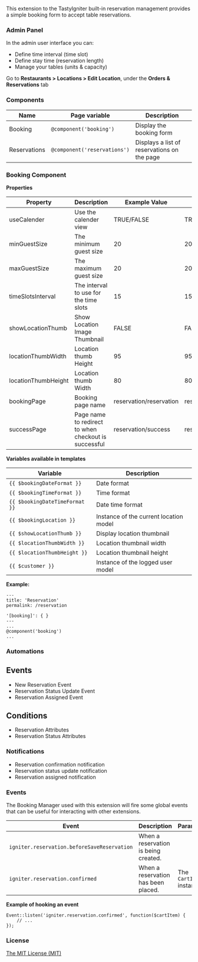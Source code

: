This extension to the TastyIgniter built-in reservation management provides a simple booking form to accept table reservations.

### Admin Panel
In the admin user interface you can:
- Define time interval (time slot)
- Define stay time (reservation length)
- Manage your tables (units & capacity)

Go to **Restaurants > Locations > Edit Location**, under the **Orders & Reservations** tab 

### Components
| Name     | Page variable                | Description                                      |
| -------- | ---------------------------- | ------------------------------------------------ |
| Booking | `@component('booking')` | Display the booking form              |
| Reservations | `@component('reservations')` | Displays a list of reservations on the page               |

### Booking Component

**Properties**

| Property                 | Description              | Example Value | Default Value |
| ------------------------ | ------------------------ | ------------- | ------------- |
| useCalender      | Use the calender view     |       TRUE/FALSE           |        TRUE   |
| minGuestSize      | The minimum guest size        |       20           |      20   |
| maxGuestSize      | The maximum guest size        |       20           |      20   |
| timeSlotsInterval     | The interval to use for the time slots        |       15           |      15   |
| showLocationThumb     | Show Location Image Thumbnail     |       FALSE           |      FALSE   |
| locationThumbWidth        | Location thumb Height        |        95           |      95    |
| locationThumbHeight       | Location thumb Width     |        80           |      80    |
| bookingPage       | Booking page name      |      reservation/reservation           |     reservation/reservation  |
| successPage       | Page name to redirect to when checkout is successful       |      reservation/success           |     reservation/success  |

**Variables available in templates**

| Variable                  | Description                                                  |
| ------------------------- | ------------------------------------------------------------ |
| `{{ $bookingDateFormat }}` | Date format                                                |
| `{{ $bookingTimeFormat }}` | Time format                                               |
| `{{ $bookingDateTimeFormat }}` | Date time format                                                |
| `{{ $bookingLocation }}` | Instance of the current location model                                              |
| `{{ $showLocationThumb }}` | Display location thumbnail                                                |
| `{{ $locationThumbWidth }}` | Location thumbnail width                                                |
| `{{ $locationThumbHeight }}` | Location thumbnail height                                               |
| `{{ $customer }}` | Instance of the logged user model                                                |

**Example:**

```
---
title: 'Reservation'
permalink: /reservation

'[booking]': { }
---
...
@component('booking')
...
```


### Automations

## Events
- New Reservation Event
- Reservation Status Update Event
- Reservation Assigned Event

## Conditions
- Reservation Attributes
- Reservation Status Attributes

### Notifications

- Reservation confirmation notification
- Reservation status update notification
- Reservation assigned notification

### Events

The Booking Manager used with this extension will fire some global events that can be useful for interacting with other extensions.

| Event | Description | Parameters |
| ----- | ----------- | ---------- |
| `igniter.reservation.beforeSaveReservation` |    When a reservation is being created.    |           |
| `igniter.reservation.confirmed` |      When a reservation has been placed.       |      The `CartItem` instance     |

**Example of hooking an event**

```
Event::listen('igniter.reservation.confirmed', function($cartItem) {
    // ...
});
```

### License
[The MIT License (MIT)](https://tastyigniter.com/licence/)
